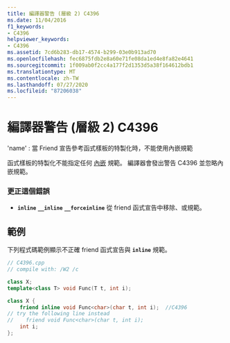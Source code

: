 ```yaml
---
title: 編譯器警告 (層級 2) C4396
ms.date: 11/04/2016
f1_keywords:
- C4396
helpviewer_keywords:
- C4396
ms.assetid: 7cd6b283-db17-4574-b299-03e0b913ad70
ms.openlocfilehash: fec6875fdb2e8a60e71fe08da1ed4e8fa82e4641
ms.sourcegitcommit: 1f009ab0f2cc4a177f2d1353d5a38f164612bdb1
ms.translationtype: MT
ms.contentlocale: zh-TW
ms.lasthandoff: 07/27/2020
ms.locfileid: "87206038"
---
```

# <a name="compiler-warning-level-2-c4396"></a>編譯器警告 (層級 2) C4396

'name' : 當 Friend 宣告參考函式樣板的特製化時，不能使用內嵌規範

函式樣板的特製化不能指定任何 [內嵌](../../cpp/inline-functions-cpp.md) 規範。 編譯器會發出警告 C4396 並忽略內嵌規範。

### <a name="to-correct-this-error"></a>更正這個錯誤

- **`inline`** **`__inline`** **`__forceinline`** 從 friend 函式宣告中移除、或規範。

## <a name="example"></a>範例

下列程式碼範例顯示不正確 friend 函式宣告與 **`inline`** 規範。

```cpp
// C4396.cpp
// compile with: /W2 /c

class X;
template<class T> void Func(T t, int i);

class X {
    friend inline void Func<char>(char t, int i);  //C4396
// try the following line instead
//    friend void Func<char>(char t, int i);
    int i;
};
```
